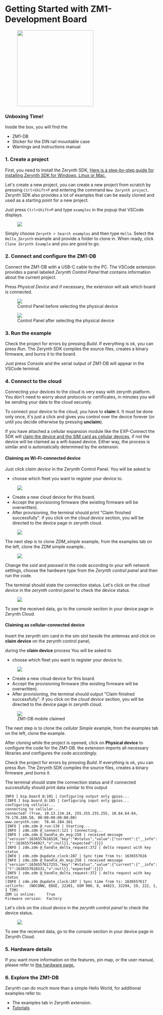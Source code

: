 # **Getting Started with ZM1-Development Board**

<figure>
  <a data-fancybox="gallery" href="../img/zm1-db.png">
  <img src="../img/zm1-db.png"width="250" />
  </a>
</figure>


### **Unboxing Time!**

Inside the box, you will find the 

*  ZM1-DB
*  Sticker for the DIN rail mountable case
*  Warnings and instructions manual


### **1. Create a project**


First, you need to install the Zerynth SDK, [Here is a step-by-step guide for installing Zerynth SDK for Windows, Linux or Mac.](sdk_guide.md)

Let's create a new project, you can create a new project from scratch by pressing `Ctrl+Shift+P` and entering the command `New Zerynth project`.
Zerynth SDK also provides a lot of examples that can be easily cloned and used as a starting point for a new project.

Just press `Ctrl+Shift+P` and type `examples` in the popup that VSCode displays.

<figure>
  <a data-fancybox="gallery" href="../img/example.jpg">
  <img src="../img/example.jpg" />
  </a>
</figure>

Simply choose `Zerynth > Search examples` and then type `Hello`. Select the `Hello_Zerynth` example and provide a folder to clone in. When ready, click `Clone Zerynth Example` and you are good to go.

### **2. Connect and configure the ZM1-DB**

Connect the ZM1-DB with a USB-C cable to the PC. The VSCode extension provides a panel labeled *Zerynth Control Panel* that contains information about the current project.

Press *Physical Device* and if necessary, the extension will ask which board is connected.

<figure>
  <a data-fancybox="gallery" href="../img/control_panel_no_device.jpg">
  <img src="../img/control_panel_no_device.jpg" />
  </a>
  <figcaption>Control Panel before selecting the physical device</figcaption>
</figure>

<figure>
  <a data-fancybox="gallery" href="../img/control_panel_with_device.jpg">
  <img src="../img/control_panel_with_device.jpg" />
  </a>
  <figcaption>Control Panel after selecting the physical device</figcaption>
</figure>

### **3. Run the example**

Check the project for errors by pressing *Build*. If everything is ok, you can press *Run*. The Zerynth SDK compiles the source files, creates a binary firmware, and burns it to the board.

Just press *Console* and the serial output of ZM1-DB will appear in the VSCode terminal.

### **4. Connect to the cloud**

Connecting your devices to the cloud is very easy with zerynth platform. You don't need to worry about protocols or certificates, in minutes you will be sending your data to the cloud securely.

To connect your device to the cloud, you have to **claim** it. It must be done only once, it's just a click and gives you control over the device forever (or until you decide otherwise by pressing **unclaim**).

If you have attached a cellular expansion module like the EXP-Connect the SDK will [claim the device and the SIM card as cellular devices](#claiming-as-cellular-connected-device), if not the device will be claimed as a wifi-based device.
Either way, the process is similar and is automatically determined by the extension.

#### Claiming as Wi-Fi-connected device
Just click *claim device* in the Zerynth Control Panel. You will be asked to 

*  choose which fleet you want to register your device to.

<figure>
  <a data-fancybox="gallery" href="../img/provision1.jpg">
  <img src="../img/provision1.jpg" />
  </a>
</figure>

*  Create a new cloud device for this board.
*  Accept the provisioning firmware (the existing firmware will be overwritten).
*  After provisioning, the terminal should print "Claim finished successfully".
if you click on the *cloud device* section, you will be directed to the device page in zerynth cloud.

<figure>
  <a data-fancybox="gallery" href="../img/after_prov.jpg">
  <img src="../img/after_prov.jpg" />
  </a>
</figure>

The next step is to clone *ZDM_simple* example, from the examples tab on the left, clone the ZDM simple example..
<figure>
  <a data-fancybox="gallery" href="../img/zdm_simple.jpg">
  <img src="../img/zdm_simple.jpg" />
  </a>
</figure>

Change the *ssid* and *passwd* in the code according to your wifi network settings, choose the hardware type from the *Zerynth control panel* and then run the code. 

The terminal should state the connection status.
Let's click on the *cloud device* in the *zerynth control panel* to check the device status.

<figure>
  <a data-fancybox="gallery" href="../img/after_connection.jpg">
  <img src="../img/after_connection.jpg" />
  </a>
</figure>

To see the received data, go to the *console* section in your device page in Zerynth Cloud.

#### Claiming as cellular-connected device

Insert the zerynth sim card in the sim slot beside the antennas and click on **claim device** on the zerynth control panel, 

during the **claim device** process You will be asked to 

*  choose which fleet you want to register your device to.

<figure>
  <a data-fancybox="gallery" href="../img/provision1.jpg">
  <img src="../img/provision1.jpg" />
  </a>
</figure>

*  Create a new cloud device for this board.
*  Accept the provisioning firmware (the existing firmware will be overwritten).
*  After provisioning, the terminal should output "Claim finished successfully".
if you click on the *cloud device* section, you will be directed to the device page in zerynth cloud.

<figure>
  <a data-fancybox="gallery" href="../img/after_prov_zm1-dd_cellular.jpg">
  <img src="../img/after_prov_zm1-dd_cellular.jpg" />
  </a>
  <figcaption>ZM1-DB mobile claimed</figcaption>
</figure>

The next step is to clone the *cellular Simple* example, from the examples tab on the left, clone the example.


After cloning while the project is opened, click on **Physical device** to configure the code for the ZM1-DB.
the extension imports all necessary libraries and configures the code accordingly.

Check the project for errors by pressing *Build*. If everything is ok, you can press *Run*. The Zerynth SDK compiles the source files, creates a binary firmware ,and burns it.

The terminal should state the connection status and if connected successfully should print data similar to this output

```
INFO ] bsp.board @:101 | Configuring output only gpios...
[INFO ] bsp.board @:105 | Configuring input only gpios...
configuring cellular...
connecting to cellular...
connected! (True, 10.13.134.14, 255.255.255.255, 10.64.64.64, 79.170.208.50, 00:00:00:00:00:00)
www.zerynth.com:  78.46.184.161
[INFO ] zdm.zdm @_run:139 | Starting...
[INFO ] zdm.zdm @_connect:121 | Connecting...
[INFO ] zdm.zdm @_handle_dn_msg:258 | received message {"version":1636557616520,"key":"#status","value":{"current":{"__info":{"t":1636557546027,"v":null}},"expected":{}}}
[INFO ] zdm.zdm @_handle_delta_request:372 | delta request with key status
[INFO ] zdm.zdm @update_clock:287 | Sync time from ts: 1636557616
[INFO ] zdm.zdm @_handle_dn_msg:258 | received message {"version":1636557617255,"key":"#status","value":{"current":{"__info":{"t":1636557616531,"v":null}},"expected":{}}}
[INFO ] zdm.zdm @_handle_delta_request:372 | delta request with key status
[INFO ] zdm.zdm @update_clock:287 | Sync time from ts: 1636557617
cellinfo:  (NOCONN, EDGE, 22201, GSM 900, 8, 44823, 32294, 19, 222, 1, I TIM)
ZDM is online:     True
Firmware version:  Factory
```
Let's click on the *cloud device* in the *zerynth control panel* to check the device status.

<figure>
  <a data-fancybox="gallery" href="../img/Zm1-DB_cloud.jpg">
  <img src="../img/Zm1-DB_cloud.jpg" />
  </a>
</figure>

To see the received data, go to the *console* section in your device page in Zerynth Cloud.

### **5. Hardware details**

If you want more information on the features, pin map, or the user manual, please refer to [the hardware page.](../../hardware/ZM1-Development-Board/)

### **6. Explore the ZM1-DB**

Zerynth can do much more than a simple Hello World, for additional examples refer to:

- The examples tab in Zerynth extension.
- [Tutorials](../tutorials/zCloud/connect.md)
